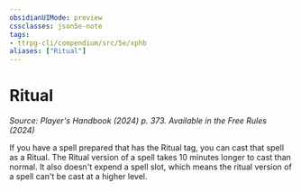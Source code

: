 ```yaml
---
obsidianUIMode: preview
cssclasses: json5e-note
tags:
- ttrpg-cli/compendium/src/5e/xphb
aliases: ["Ritual"]
---
```

# Ritual
*Source: Player's Handbook (2024) p. 373. Available in the Free Rules (2024)* 

If you have a spell prepared that has the Ritual tag, you can cast that spell as a Ritual. The Ritual version of a spell takes 10 minutes longer to cast than normal. It also doesn't expend a spell slot, which means the ritual version of a spell can't be cast at a higher level.